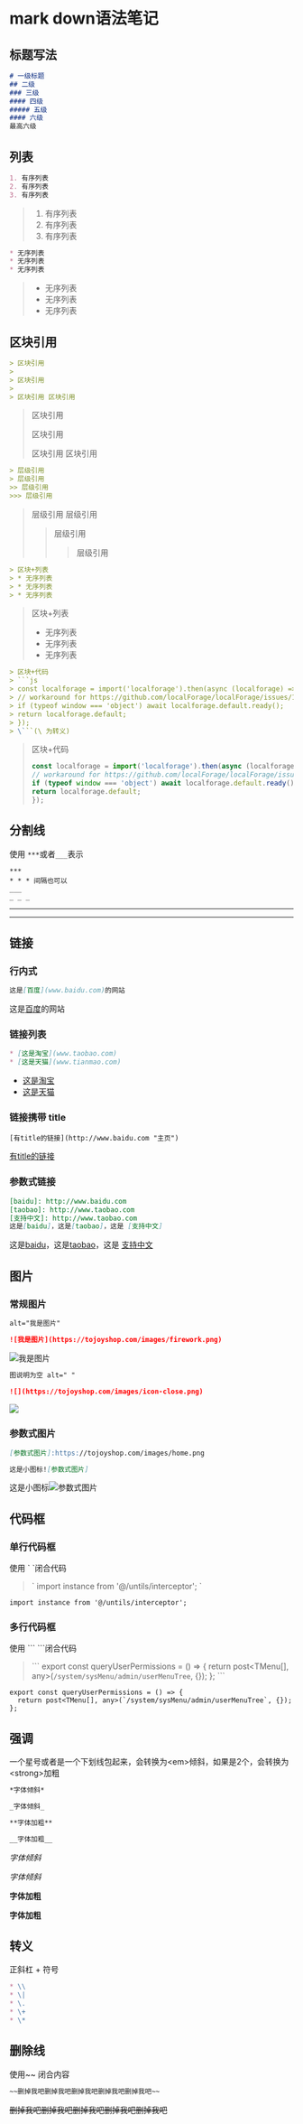 # mark down语法笔记

## 标题写法

```md
# 一级标题
## 二级
### 三级
#### 四级
##### 五级
#### 六级 
最高六级
```

## 列表

```md
1. 有序列表
2. 有序列表
3. 有序列表
```
> 1. 有序列表
> 2. 有序列表
> 3. 有序列表
```md
* 无序列表
* 无序列表
* 无序列表
```
> * 无序列表
> * 无序列表
> * 无序列表

## 区块引用

```md
> 区块引用
> 
> 区块引用
> 
> 区块引用 区块引用
```
> 区块引用
> 
> 区块引用
> 
> 区块引用 区块引用

```md
> 层级引用
> 层级引用
>> 层级引用
>>> 层级引用
```
> 层级引用
> 层级引用
>> 层级引用
>>> 层级引用

```md
> 区块+列表
> * 无序列表
> * 无序列表
> * 无序列表
```
> 区块+列表
> * 无序列表
> * 无序列表
> * 无序列表

```md
> 区块+代码
> ```js
> const localforage = import('localforage').then(async (localforage) => {
> // workaround for https://github.com/localForage/localForage/issues/1038
> if (typeof window === 'object') await localforage.default.ready();
> return localforage.default;
> });
> \```(\ 为转义)
```

> 区块+代码
> ```js
> const localforage = import('localforage').then(async (localforage) => {
> // workaround for https://github.com/localForage/localForage/issues/1038
> if (typeof window === 'object') await localforage.default.ready();
> return localforage.default;
> });
> ```


## 分割线
使用 `***`或者`___`表示
```
***
* * * 间隔也可以
___
_ _ _ 
```
***
---


## 链接

### 行内式
```md
这是[百度](www.baidu.com)的网站
```
这是[百度](www.baidu.com)的网站

### 链接列表
```md
* [这是淘宝](www.taobao.com)
* [这是天猫](www.tianmao.com)
```
* [这是淘宝](www.taobao.com)
* [这是天猫](www.tianmao.com)

### 链接携带 title
`[有title的链接](http://www.baidu.com "主页")`

[有title的链接](http://www.baidu.com "主页")

### 参数式链接
```md
[baidu]: http://www.baidu.com
[taobao]: http://www.taobao.com
[支持中文]: http://www.taobao.com
这是[baidu]，这是[taobao]，这是 [支持中文]
```
[baidu]: http://www.baidu.com
[taobao]: http://www.taobao.com
[支持中文]: http://www.taobao.com
这是[baidu]，这是[taobao]，这是 [支持中文]


## 图片

### 常规图片
```md
alt="我是图片"

![我是图片](https://tojoyshop.com/images/firework.png)
```

![我是图片](../../public/icons/chatgpt.png)

```md
图说明为空 alt=" "
 
![](https://tojoyshop.com/images/icon-close.png)
```

![](../../public/ninja_turtles.png)

### 参数式图片

```md
[参数式图片]:https://tojoyshop.com/images/home.png

这是小图标![参数式图片]
```
[参数式图片]:../../public/ninja_turtles60px.png
这是小图标![参数式图片]

## 代码框

### 单行代码框
使用 \` \`闭合代码
>
> \` import instance from '@/untils/interceptor'; \`
>

`import instance from '@/untils/interceptor';`

### 多行代码框
使用 \``` \```闭合代码
>
> \```
> export const queryUserPermissions = () => {
> return post<TMenu[], any>(`/system/sysMenu/admin/userMenuTree`, {});
> };
> \```
>

```
export const queryUserPermissions = () => {
  return post<TMenu[], any>(`/system/sysMenu/admin/userMenuTree`, {});
};
```


## 强调
一个星号或者是一个下划线包起来，会转换为\<em>倾斜，如果是2个，会转换为\<strong>加粗
```md
*字体倾斜*

_字体倾斜_

**字体加粗**

__字体加粗__
```
*字体倾斜*

_字体倾斜_

**字体加粗**

__字体加粗__

## 转义
正斜杠 + 符号
```md
* \\
* \|
* \.
* \+
* \*
```


## 删除线
使用~~ 闭合内容
```md
~~删掉我吧删掉我吧删掉我吧删掉我吧删掉我吧~~
```
~~删掉我吧删掉我吧删掉我吧删掉我吧删掉我吧~~
